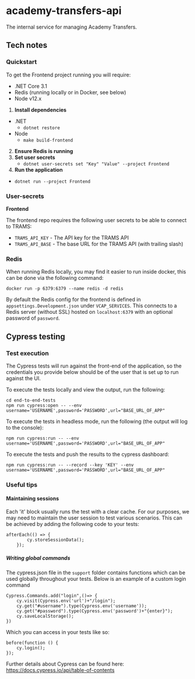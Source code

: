 # academy-transfers-api

The internal service for managing Academy Transfers.

## Tech notes

### Quickstart

To get the Frontend project running you will require:

- .NET Core 3.1
- Redis (running locally or in Docker, see below)
- Node v12.x

1. **Install dependencies**
- .NET
    - `dotnet restore`
- Node
    - `make build-frontend`
2. **Ensure Redis is running**
3. **Set user secrets**
   - `dotnet user-secrets set "Key" "Value" --project Frontend`
4. **Run the application**
- `dotnet run --project Frontend`

### User-secrets

**Frontend**

The frontend repo requires the following user secrets to be able to connect to TRAMS:

- `TRAMS_API_KEY` - The API key for the TRAMS API
- `TRAMS_API_BASE` - The base URL for the TRAMS API (with trailing slash)

### Redis

When running Redis locally, you may find it easier to run inside docker, this can be done via the following command:

`docker run -p 6379:6379 --name redis -d redis`

By default the Redis config for the frontend is defined in `appsettings.Development.json` under `VCAP_SERVICES`. This connects to a Redis server 
(without SSL) hosted on `localhost:6379` with an optional password of `password`.

## Cypress testing

### Test execution
The Cypress tests will run against the front-end of the application, so the credentials you provide below should be of the user that is set up to run against the UI.

To execute the tests locally and view the output, run the following:

```
cd end-to-end-tests
npm run cypress:open -- --env username='USERNAME',password='PASSWORD',url="BASE_URL_OF_APP"
```

To execute the tests in headless mode, run the following (the output will log to the console):

```
npm run cypress:run -- --env username='USERNAME',password='PASSWORD',url="BASE_URL_OF_APP"
```

To execute the tests and push the results to the cypress dashboard:

```
npm run cypress:run -- --record --key 'KEY' --env username='USERNAME',password='PASSWORD',url="BASE_URL_OF_APP"
```

### Useful tips

#### Maintaining sessions
Each 'it' block usually runs the test with a clear cache. For our purposes, we may need to maintain the user session to test various scenarios. This can be achieved by adding the following code to your tests:

```
afterEach(() => {
		cy.storeSessionData();
	});
```

##### Writing global commands
The cypress.json file in the `support` folder contains functions which can be used globally throughout your tests. Below is an example of a custom login command

```
Cypress.Commands.add("login",()=> {
	cy.visit(Cypress.env('url')+"/login");
	cy.get("#username").type(Cypress.env('username'));
	cy.get("#password").type(Cypress.env('password')+"{enter}");
	cy.saveLocalStorage();
})

```

Which you can access in your tests like so:

```
before(function () {
	cy.login();
});
```

Further details about Cypress can be found here: https://docs.cypress.io/api/table-of-contents
